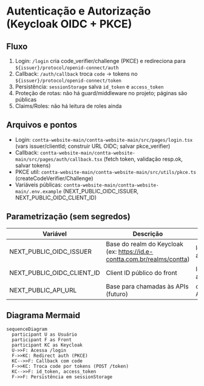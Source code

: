 # Autenticação e Autorização (Keycloak OIDC + PKCE)

## Fluxo
1. Login: `/login` cria code_verifier/challenge (PKCE) e redireciona para `${issuer}/protocol/openid-connect/auth`
2. Callback: `/auth/callback` troca `code` → tokens no `${issuer}/protocol/openid-connect/token`
3. Persistência: `sessionStorage` salva `id_token` e `access_token`
4. Proteção de rotas: não há guard/middleware no projeto; páginas são públicas
5. Claims/Roles: não há leitura de roles ainda

## Arquivos e pontos
- Login: `contta-website-main/contta-website-main/src/pages/login.tsx` (vars issuer/clientId; construir URL OIDC; salvar pkce_verifier)
- Callback: `contta-website-main/contta-website-main/src/pages/auth/callback.tsx` (fetch token, validação resp.ok, salvar tokens)
- PKCE util: `contta-website-main/contta-website-main/src/utils/pkce.ts` (createCodeVerifier/Challenge)
- Variáveis públicas: `contta-website-main/contta-website-main/.env.example` (NEXT_PUBLIC_OIDC_ISSUER, NEXT_PUBLIC_OIDC_CLIENT_ID)

## Parametrização (sem segredos)
Variável | Descrição | Onde usada
---|---|---
NEXT_PUBLIC_OIDC_ISSUER | Base do realm do Keycloak (ex: https://id.e-contta.com.br/realms/contta) | login.tsx, auth/callback.tsx
NEXT_PUBLIC_OIDC_CLIENT_ID | Client ID público do front | login.tsx, auth/callback.tsx
NEXT_PUBLIC_API_URL | Base para chamadas às APIs (futuro) | consumo de APIs no front

## Diagrama Mermaid
```mermaid
sequenceDiagram
  participant U as Usuário
  participant F as Front
  participant KC as Keycloak
  U->>F: Acessa /login
  F->>KC: Redirect auth (PKCE)
  KC-->>F: Callback com code
  F->>KC: Troca code por tokens (POST /token)
  KC-->>F: id_token, access_token
  F->>F: Persistência em sessionStorage
```
